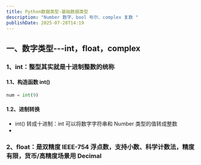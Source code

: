 ```yaml
---
title: Python数据类型-基础数据类型
description: "Number 数字、bool 布尔、complex 复数 "
publishDate: 2025-07-28T14:19
---
```

## 一、数字类型---int，float，complex

### 1、int：整型其实就是十进制整数的统称

#### 1.1、构造函数 **int()**

```python
num = int(9)
```

#### 1.2、进制转换

* int() 转成十进制：int 可以将数字字符串和 Number 类型的值转成整数
*

### 2、float：是双精度 IEEE-754 浮点数，支持小数、科学计数法，精度有限，货币/高精度场景用 Decimal
